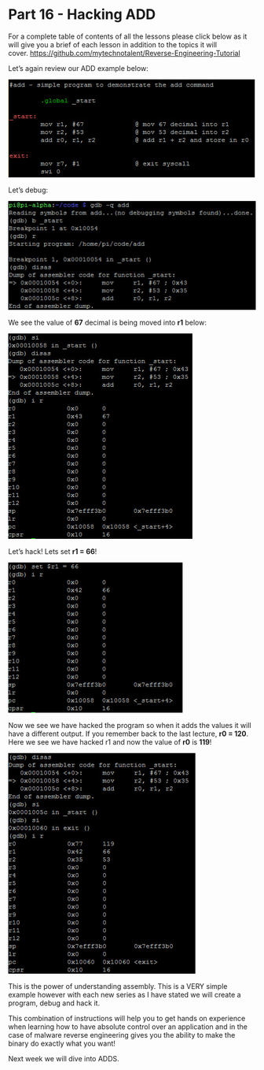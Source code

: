 # Part 16 - Hacking ADD

For a complete table of contents of all the lessons please click below as it will give you a brief of each lesson in addition to the topics it will cover.&nbsp;https://github.com/mytechnotalent/Reverse-Engineering-Tutorial

Let’s again review our ADD example below:

<div class="slate-resizable-image-embed slate-image-embed__resize-full-width"><img src="imgs/541299890.jpg"/></div>

Let’s debug:

<div class="slate-resizable-image-embed slate-image-embed__resize-full-width"><img src="imgs/33648066.jpg"/></div>

We see the value of __67__ decimal is being moved into __r1__ below:

<div class="slate-resizable-image-embed slate-image-embed__resize-middle"><img src="imgs/632809952.jpg"/></div>

Let’s hack! Lets set __r1 = 66__!

<div class="slate-resizable-image-embed slate-image-embed__resize-middle"><img src="imgs/145396469.jpg"/></div>

Now we see we have hacked the program so when it adds the values it will have a different output. If you remember back to the last lecture, __r0 = 120__. Here we see we have hacked r1 and now the value of __r0__ is __119__!

<div class="slate-resizable-image-embed slate-image-embed__resize-middle"><img src="imgs/179167959.jpg"/></div>

This is the power of understanding assembly. This is a VERY simple example however with each new series as I have stated we will create a program, debug and hack it.

This combination of instructions will help you to get hands on experience when learning how to have absolute control over an application and in the case of malware reverse engineering gives you the ability to make the binary do exactly what you want!

Next week we will dive into ADDS.